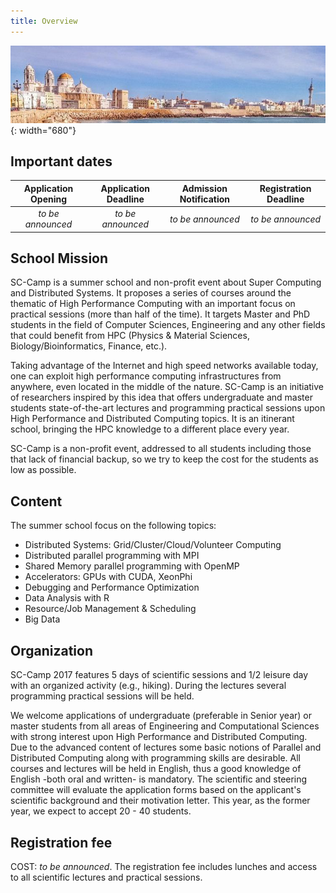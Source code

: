 ```yaml
---
title: Overview
---
```



![Cadiz](images/cadiz/cadiz.jpg){: width="680"}

## Important dates



|    Application Opening   |     Application Deadline    |   Admission Notification    |   Registration Deadline  |
|:------------------------:|:---------------------------:|:---------------------------:|:------------------------:|
| *to be announced*        | *to be announced*           | *to be announced*           | *to be announced*        |


## School Mission

SC-Camp is a summer school and non-profit event about Super Computing and Distributed Systems. It proposes a series of courses around the thematic of High Performance Computing with an important focus on practical sessions (more than half of the time). It targets Master and PhD students in the field of Computer Sciences, Engineering and any other fields that could benefit from HPC (Physics & Material Sciences, Biology/Bioinformatics, Finance, etc.). 


Taking advantage of the Internet and high speed networks available today, one can exploit high performance computing infrastructures from anywhere, even located in the middle of the nature. SC-Camp is an initiative of researchers inspired by this idea that offers undergraduate and master students state-of-the-art lectures and programming practical sessions upon High Performance and Distributed Computing topics. It is an itinerant school, bringing the HPC knowledge to a different place every year.

SC-Camp is a non-profit event, addressed to all students including those that lack of financial backup, so we try to keep the cost for the students as low as possible.
 

## Content

The summer school focus on the following topics:

- Distributed Systems: Grid/Cluster/Cloud/Volunteer Computing
- Distributed parallel programming with MPI
- Shared Memory parallel programming with OpenMP
- Accelerators: GPUs with CUDA, XeonPhi
- Debugging and Performance Optimization
- Data Analysis with R
- Resource/Job Management & Scheduling
- Big Data


## Organization

SC-Camp 2017 features 5 days of scientific sessions and 1/2 leisure day with an organized activity (e.g., hiking). During the lectures several programming practical sessions will be held.

We welcome applications of undergraduate (preferable in Senior year) or master students from all areas of Engineering and Computational Sciences with strong interest upon High Performance and Distributed Computing. Due to the advanced content of lectures some basic notions of Parallel and Distributed Computing along with programming skills are desirable. All courses and lectures will be held in English, thus a good knowledge of English -both oral and written- is mandatory. The scientific and steering committee will evaluate the application forms based on the applicant's scientific background and their motivation letter. This year, as the former year, we expect to accept 20 - 40 students.


## Registration fee

COST: *to be announced*. The registration fee includes lunches and access to all scientific lectures and practical sessions.




